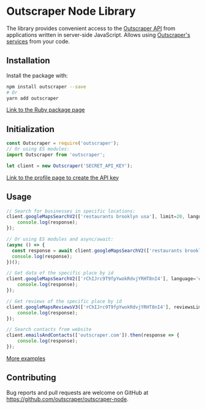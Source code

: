 # Outscraper Node Library

The library provides convenient access to the [Outscraper API](https://app.outscraper.com/api-docs) from applications written in server-side JavaScript. Allows using [Outscraper's services](https://outscraper.com/services/) from your code.

## Installation

Install the package with:
```bash
npm install outscraper --save
# Or
yarn add outscraper
```

[Link to the Ruby package page](https://rubygems.org/gems/outscraper)

## Initialization
```js
const Outscraper = require('outscraper');
// Or using ES modules:
import Outscraper from 'outscraper';

let client = new Outscraper('SECRET_API_KEY');

```
[Link to the profile page to create the API key](https://app.outscraper.com/profile)

## Usage

```js
// Search for businesses in specific locations:
client.googleMapsSearchV2(['restaurants brooklyn usa'], limit=20, language='en', region='us').then(response => {
    console.log(response);
});

// Or using ES modules and async/await:
(async () => {
  const response = await client.googleMapsSearchV2(['restaurants brooklyn usa'], limit=20, language='en', region='us');
  console.log(response);
})();

// Get data of the specific place by id
client.googleMapsSearchV2(['rChIJrc9T9fpYwokRdvjYRHT8nI4'], language='en').then(response => {
    console.log(response);
});

// Get reviews of the specific place by id
client.googleMapsReviewsV3(['rChIJrc9T9fpYwokRdvjYRHT8nI4'], reviewsLimit=20, language='en').then(response => {
    console.log(response);
});

// Search contacts from website
client.emailsAndContacts(['outscraper.com']).then(response => {
    console.log(response);
});
```

[More examples](https://github.com/outscraper/outscraper-node/tree/master/examples)

## Contributing
Bug reports and pull requests are welcome on GitHub at https://github.com/outscraper/outscraper-node.
